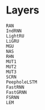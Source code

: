 # Layers

```@docs
RAN
IndRNN
LightRU
LiGRU
MGU
NAS
RHN
MUT1
MUT2
MUT3
SCRN
PeepholeLSTM
FastRNN
FastGRNN
FSRNN
LEM
```
